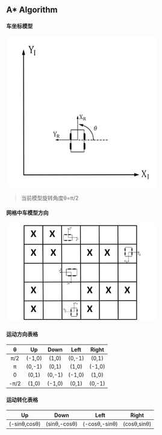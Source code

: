 ## A* Algorithm

#### 车坐标模型  
  
  <p align="left">  
  <img src="img/car_cor.jpg" width="400" height="400" alt="model"/>   
  </p>  
    
  > 当前模型旋转角度θ=π/2
  


#### 网格中车模型方向    

  <p align="left">  
  <img src="img/grid_car.png" width="400"  alt="grid"/>  
  </p>

#### 运动方向表格  

|   θ    | Up    | Down   | Left  | Right |  
| :-----:|:-----:| :-----:|:-----:|:-----:|
|   π/2  |(-1,0) | (1,0)  | (0,-1)| (0,1) |
|   π    |(0,-1) | (0,1)  | (1,0) | (-1,0)|
|   0    | (0,1) | (0,-1) | (-1,0)| (1,0) |
|   -π/2 |(1,0)  | (-1,0) | (0,1) | (0,-1)|

#### 运动转化表格  
| Up    | Down   | Left  | Right |  
|:-----:| :-----:|:-----:|:-----:|
|(-sinθ,cosθ) | (sinθ,-cosθ)  | (-cosθ,-sinθ)| (cosθ,sinθ) |
